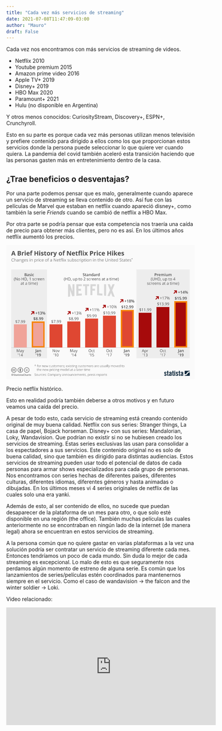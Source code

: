 ```yaml
---
title: "Cada vez más servicios de streaming"
date: 2021-07-08T11:47:09-03:00
author: "Mauro"
draft: False
---
```


Cada vez nos encontramos con más servicios de streaming de videos.

- Netflix 2010
- Youtube premium 2015
- Amazon prime video 2016
- Apple TV+ 2019
- Disney+ 2019
- HBO Max 2020
- Paramount+ 2021
- Hulu (no disponible en Argentina)

Y otros menos conocidos: CuriosityStream, Discovery+, ESPN+, Crunchyroll.

Esto en su parte es porque cada vez más personas utilizan menos televisión y prefiere contenido para dirigido a ellos como los que proporcionan estos servicios donde la persona puede seleccionar lo que quiere ver cuando quiera. La pandemia del covid también aceleró esta transición haciendo que las personas gasten más en entretenimiento dentro de la casa.

## ¿Trae beneficios o desventajas?
Por una parte podemos pensar que es malo, generalmente cuando aparece un servicio de streaming se lleva contenido de otro. Así fue con las películas de Marvel que estaban en netflix cuando apareció disney+, como también la serie *Friends* cuando se cambió de netflix a HBO Max.  

Por otra parte se podría pensar que esta competencia nos traería una caída de precio para obtener más clientes, pero no es así. En los últimos años netflix aumentó los precios.

<div class="figure">

![](/images/netflix-price.jpg)

<p class="caption">Precio netflix histórico.</p>

</div>


Esto en realidad podría también deberse a otros motivos y en futuro veamos una caída del precio.

A pesar de todo esto, cada servicio de streaming está creando contenido original de muy buena calidad. Netflix con sus series: Stranger things, La casa de papel, Bojack horseman. Disney+ con sus series: Mandalorian, Loky, Wandavision. Que podrían no existir si no se hubiesen creado los servicios de streaming. Estas series exclusivas las usan para consolidar a los espectadores a sus servicios.
Este contenido original no es solo de buena calidad, sino que también es dirigido para distintas audiencias. Estos servicios de streaming pueden usar todo el potencial de datos de cada personas para armar shows especializados para cada grupo de personas. Nos encontramos con series hechas de diferentes países, diferentes culturas, diferentes idiomas, diferentes géneros y hasta animadas o dibujadas. En los últimos meses vi 4 series originales de netflix de las cuales solo una era yanki.

Además de esto, al ser contenido de ellos, no sucede que puedan desaparecer de la plataforma de un mes para otro, o que solo esté disponible en una región (the office). También muchas películas las cuales anteriormente no se encontraban en ningún lado de la internet (de manera legal) ahora se encuentran en estos servicios de streaming.

A la persona común que no quiere gastar en varias plataformas a la vez una solución podría ser contratar un servicio de streaming diferente cada mes. Entonces tendríamos un poco de cada mundo. Sin duda lo mejor de cada streaming es excepcional. Lo malo de esto es que seguramente nos perdamos algún momento de estreno de alguna serie. Es común que los lanzamientos de series/películas estén coordinados para mantenernos siempre en el servicio. Como el caso de wandavision -> the falcon and the winter soldier -> Loki. 

Video relacionado:

<div style="text-align:center">
<iframe width="560" height="315" src="https://www.youtube.com/embed/UJqyxmhDWTM" title="YouTube video player" frameborder="0" allow="accelerometer; clipboard-write; encrypted-media; gyroscope; picture-in-picture" allowfullscreen></iframe>
</div>